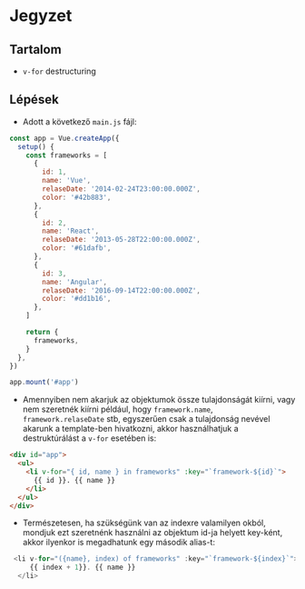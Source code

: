 # Jegyzet

## Tartalom

- `v-for` destructuring

## Lépések

- Adott a következő `main.js` fájl:

```js
const app = Vue.createApp({
  setup() {
    const frameworks = [
      {
        id: 1,
        name: 'Vue',
        relaseDate: '2014-02-24T23:00:00.000Z',
        color: '#42b883',
      },
      {
        id: 2,
        name: 'React',
        relaseDate: '2013-05-28T22:00:00.000Z',
        color: '#61dafb',
      },
      {
        id: 3,
        name: 'Angular',
        relaseDate: '2016-09-14T22:00:00.000Z',
        color: '#dd1b16',
      },
    ]

    return {
      frameworks,
    }
  },
})

app.mount('#app')
```

- Amennyiben nem akarjuk az objektumok össze tulajdonságát kiírni, vagy nem szeretnék kiírni például, hogy `framework.name`, `framework.relaseDate` stb, egyszerűen csak a tulajdonság nevével akarunk a template-ben hivatkozni, akkor használhatjuk a destruktúrálást a `v-for` esetében is:

```html
<div id="app">
  <ul>
    <li v-for="{ id, name } in frameworks" :key="`framework-${id}`">
      {{ id }}. {{ name }}
    </li>
  </ul>
</div>
```

- Természetesen, ha szükségünk van az indexre valamilyen okból, mondjuk ezt szeretnénk használni az objektum id-ja helyett key-ként, akkor ilyenkor is megadhatunk egy második alias-t:

```js
 <li v-for="({name}, index) of frameworks" :key="`framework-${index}`">
     {{ index + 1}}. {{ name }}
  </li>
```

